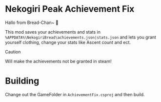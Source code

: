 # Nekogiri Peak Achievement Fix
Hallo from Bread-Chan~ 💖

This mod saves your achievements and stats in ``%APPDATA%\NekogiriBread\achievements.json|stats.json`` and lets you grant yourself clothing, change your stats like Ascent count and ect. 
> [!CAUTION]
> Will make the achievements not be granted in steam!

# Building
Change out the GameFolder in ``AchievementFix.csproj`` and then build.